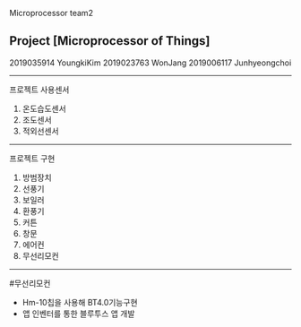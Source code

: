 Microprocessor team2

## Project [Microprocessor of Things]

2019035914 YoungkiKim 2019023763 WonJang 2019006117 Junhyeongchoi

---
프로젝트 사용센서
1. 온도습도센서
2. 조도센서
3. 적외선센서
---
프로젝트 구현
1. 방범장치
2. 선풍기
3. 보일러
4. 환풍기
5. 커튼
6. 창문
7. 에어컨
8. 무선리모컨
---
#무선리모컨

* Hm-10칩을 사용해 BT4.0기능구현
* 앱 인벤터를 통한 블루투스 앱 개발
